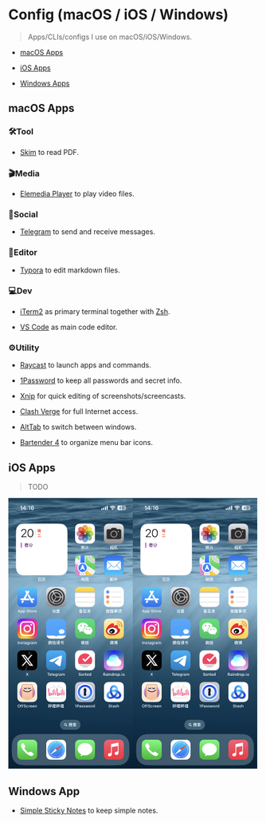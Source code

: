 # Config (macOS / iOS / Windows)

> Apps/CLIs/configs I use on macOS/iOS/Windows.



- [macOS Apps](#macos-apps)
- [iOS Apps](#ios-apps)

- [Windows Apps](#windows-apps)



## macOS Apps

### 🛠️Tool

- [Skim](https://skim-app.sourceforge.io/) to read PDF.

### 🎬Media

- [Elemedia Player](https://www.elmedia-video-player.com/) to play video files.

### 👥Social

- [Telegram](https://telegram.org/) to send and receive messages.

### 📝Editor

- [Typora](https://typora.io/) to edit markdown files.

### 💻Dev

- [iTerm2](https://iterm2.com/) as primary terminal together with [Zsh](https://www.zsh.org/).

- [VS Code](https://code.visualstudio.com/) as main code editor.

### ⚙️Utility

- [Raycast](https://www.raycast.com/) to launch apps and commands.

- [1Password](https://1password.com/) to keep all passwords and secret info.
- [Xnip](https://xnipapp.com/) for quick editing of screenshots/screencasts.
- [Clash Verge](https://github.com/clash-verge-rev/clash-verge-rev) for full Internet access.
- [AltTab](https://alt-tab-macos.netlify.app/) to switch between windows.
- [Bartender 4](https://www.macbartender.com/Bartender4/) to organize menu bar icons.



## iOS Apps

> TODO

<img src="img/ios_0.png" style="width:250px;" /><img src="img/ios_0.png" style="width:250px;" />



## Windows App

- [Simple Sticky Notes](https://www.simplestickynotes.com/) to keep simple notes.

